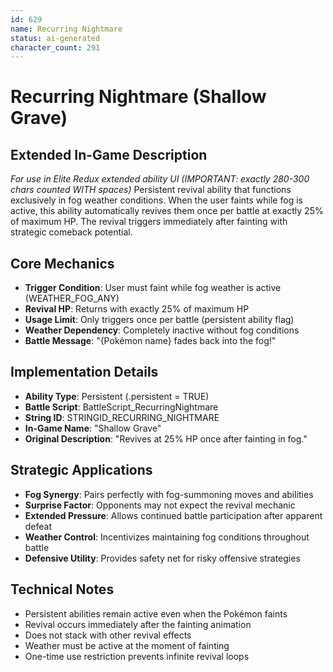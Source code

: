 ```yaml
---
id: 629
name: Recurring Nightmare
status: ai-generated
character_count: 291
---
```


# Recurring Nightmare (Shallow Grave)

## Extended In-Game Description
*For use in Elite Redux extended ability UI (IMPORTANT: exactly 280-300 chars counted WITH spaces)*
Persistent revival ability that functions exclusively in fog weather conditions. When the user faints while fog is active, this ability automatically revives them once per battle at exactly 25% of maximum HP. The revival triggers immediately after fainting with strategic comeback potential.

## Core Mechanics
- **Trigger Condition**: User must faint while fog weather is active (WEATHER_FOG_ANY)
- **Revival HP**: Returns with exactly 25% of maximum HP
- **Usage Limit**: Only triggers once per battle (persistent ability flag)
- **Weather Dependency**: Completely inactive without fog conditions
- **Battle Message**: "{Pokémon name} fades back into the fog!"

## Implementation Details
- **Ability Type**: Persistent (.persistent = TRUE)
- **Battle Script**: BattleScript_RecurringNightmare
- **String ID**: STRINGID_RECURRING_NIGHTMARE
- **In-Game Name**: "Shallow Grave"
- **Original Description**: "Revives at 25% HP once after fainting in fog."

## Strategic Applications
- **Fog Synergy**: Pairs perfectly with fog-summoning moves and abilities
- **Surprise Factor**: Opponents may not expect the revival mechanic
- **Extended Pressure**: Allows continued battle participation after apparent defeat
- **Weather Control**: Incentivizes maintaining fog conditions throughout battle
- **Defensive Utility**: Provides safety net for risky offensive strategies

## Technical Notes
- Persistent abilities remain active even when the Pokémon faints
- Revival occurs immediately after the fainting animation
- Does not stack with other revival effects
- Weather must be active at the moment of fainting
- One-time use restriction prevents infinite revival loops